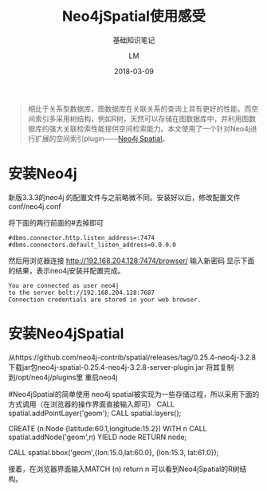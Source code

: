 ﻿---
layout:     post
title:      Neo4jSpatial使用感受
subtitle:   基础知识笔记
date:       2018-03-09
author:     LM
header-img: img/post-bg-SpatialNeo4j.jpg
catalog: true
tags:
    - 图数据库
---

>相比于关系型数据库，图数据库在关联关系的查询上具有更好的性能。而空间索引多采用树结构，例如R树，天然可以存储在图数据库中，并利用图数据库的强大关联检索性能提供空间检索能力。本文使用了一个针对Neo4j进行扩展的空间索引plugin——[Neo4j Spatial][1]。

# 安装Neo4j

新版3.3.3的neo4j 的配置文件与之前略微不同。安装好以后，修改配置文件conf/neo4j.conf

将下面的两行前面的#去掉即可
```
#dbms.connector.http.listen_address=:7474
#dbms.connectors.default_listen_address=0.0.0.0
```

然后用浏览器连接
http://192.168.204.128:7474/browser/
输入新密码
显示下面的结果，表示neo4j安装并配置完成。
```
You are connected as user neo4j
to the server bolt://192.168.204.128:7687
Connection credentials are stored in your web browser.
```

# 安装Neo4jSpatial
从https://github.com/neo4j-contrib/spatial/releases/tag/0.25.4-neo4j-3.2.8
下载jar包neo4j-spatial-0.25.4-neo4j-3.2.8-server-plugin.jar
将其复制到/opt/neo4j/plugins里
重启neo4j


#Neo4jSpatial的简单使用
neo4j spatial被实现为一些存储过程，所以采用下面的方式调用（在浏览器的操作界面直接输入即可）
CALL spatial.addPointLayer('geom');
CALL spatial.layers();

CREATE (n:Node {latitude:60.1,longitude:15.2})
WITH n
CALL spatial.addNode('geom',n) YIELD node
RETURN node;

CALL spatial.bbox('geom',{lon:15.0,lat:60.0}, {lon:15.3, lat:61.0});

接着，在浏览器界面输入MATCH (n) return n
可以看到Neo4jSpatial的R树结构。


   [1]: https://github.com/neo4j-contrib/spatial
